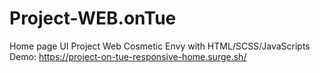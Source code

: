 # Project-WEB.onTue
Home page UI Project Web Cosmetic Envy with HTML/SCSS/JavaScripts
Demo: https://project-on-tue-responsive-home.surge.sh/
